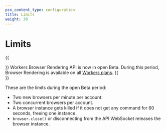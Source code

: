 ```yaml
---
pcx_content_type: configuration
title: Limits
weight: 30
---
```


# Limits

{{<Aside>}}
Workers Browser Rendering API is now in open Beta. During this period, Browser Rendering is available on all [Workers plans](/workers/platform/pricing/).
{{</Aside>}}

These are the limits during the open Beta period:

- Two new browsers per minute per account.
- Two concurrent browsers per account.
- A browser instance gets killed if it does not get any command for 60 seconds, freeing one instance.
- `browser.close()` or disconnecting from the API WebSocket releases the browser instance.
